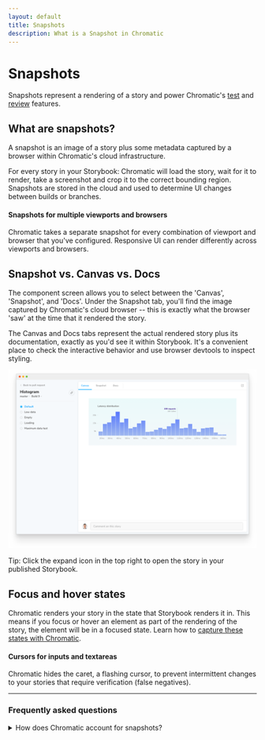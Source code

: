 ```yaml
---
layout: default
title: Snapshots
description: What is a Snapshot in Chromatic
---
```


# Snapshots

Snapshots represent a rendering of a story and power Chromatic's [test](test) and [review](review) features.

## What are snapshots?

A snapshot is an image of a story plus some metadata captured by a browser within Chromatic's cloud infrastructure.

For every story in your Storybook: Chromatic will load the story, wait for it to render, take a screenshot and crop it to the correct bounding region. Snapshots are stored in the cloud and used to determine UI changes between builds or branches.

#### Snapshots for multiple viewports and browsers

Chromatic takes a separate snapshot for every combination of viewport and browser that you've configured. Responsive UI can render differently across viewports and browsers.

## Snapshot vs. Canvas vs. Docs

The component screen allows you to select between the 'Canvas', 'Snapshot', and 'Docs'. Under the Snapshot tab, you'll find the image captured by Chromatic's cloud browser -- this is exactly what the browser 'saw' at the time that it rendered the story.

The Canvas and Docs tabs represent the actual rendered story plus its documentation, exactly as you'd see it within Storybook. It's a convenient place to check the interactive behavior and use browser devtools to inspect styling.

![Component screen](img/component.png)

<div class="aside">Tip: Click the expand icon in the top right to open the story in your published Storybook.</div>

## Focus and hover states

Chromatic renders your story in the state that Storybook renders it in. This means if you focus or hover an element as part of the rendering of the story, the element will be in a focused state. Learn how to [capture these states with Chromatic](hoverfocus).

#### Cursors for inputs and textareas

Chromatic hides the caret, a flashing cursor, to prevent intermittent changes to your stories that require verification (false negatives).

---

### Frequently asked questions

<details>
<summary>How does Chromatic account for snapshots?</summary>

Snapshot usage is controlled at an account level. If you have multiple projects, we'll sum the number of snapshots used in each project to get the total value. Read our [documentation](billing) to learn more.

</details>
